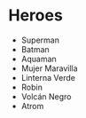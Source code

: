# Heroes

* Superman
* Batman
* Aquaman
* Mujer Maravilla
* Linterna Verde
* Robin
* Volcán Negro
* Atrom
